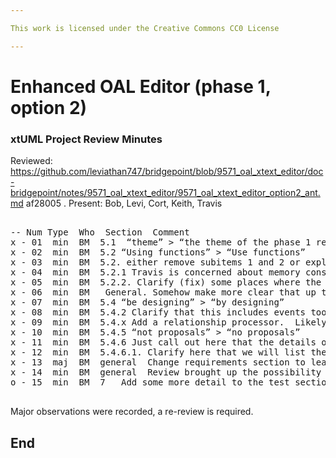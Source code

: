 ```yaml
---

This work is licensed under the Creative Commons CC0 License

---
```


# Enhanced OAL Editor (phase 1, option 2)
### xtUML Project Review Minutes

Reviewed:  https://github.com/leviathan747/bridgepoint/blob/9571_oal_xtext_editor/doc-bridgepoint/notes/9571_oal_xtext_editor/9571_oal_xtext_editor_option2_ant.md af28005 . 
Present: Bob, Levi, Cort, Keith, Travis 

<pre>

-- Num Type  Who  Section  Comment
x - 01  min  BM  5.1  “theme” > “the theme of the phase 1 requirements”  
x - 02  min  BM  5.2 “Using functions” > “Use functions”  
x - 03  min  BM  5.2. either remove subitems 1 and 2 or explicitly state they tie to 5.2.1 and 5.2.2  
x - 04  min  BM  5.2.1 Travis is concerned about memory consumption due to duplication of instance data in EMF (as well as the current Java).  This would include OAL instance data when a model is loaded for debugging.  
x - 05  min  BM  5.2.2. Clarify (fix) some places where the document says “Xtext” and should just say editor.  
x - 06  min  BM   General. Somehow make more clear that up to 5.3 assumes xtext and after does not  
x - 07  min  BM  5.4 “be designing” > “by designing”  
x - 08  min  BM  5.4.2 Clarify that this includes events too  
x - 09  min  BM  5.4.x Add a relationship processor.  Likely tied to “->”.  
x - 10  min  BM  5.4.5 “not proposals” > “no proposals”  
x - 11  min  BM  5.4.6 Just call out here that the details of what will be shown will be finalized during the design phase  
x - 12  min  BM  5.4.6.1. Clarify here that we will list the signature out and the user will then edit it.  
x - 13  maj  BM  general  Change requirements section to leave only the requirements that are important for the Saab priorities.  Update the work required to reflect the narrowed scope.  
x - 14  min  BM  general  Review brought up the possibility of splitting this into two notes, which was agreed this was OK.  
o - 15  min  BM  7   Add some more detail to the test section.  

</pre>

Major observations were recorded, a re-review is required.

End
---
